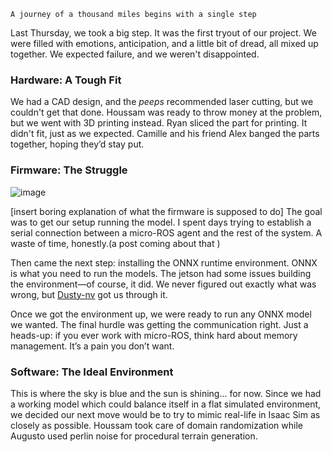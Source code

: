```
A journey of a thousand miles begins with a single step
```

Last Thursday, we took a big step. It was the first tryout of our project. We were filled with emotions, anticipation, and a little bit of dread, all mixed up together. We expected failure, and we weren't disappointed.

### Hardware: A Tough Fit

We had a CAD design, and the *peeps* recommended laser cutting, but we couldn't get that done. Houssam was ready to throw money at the problem, but we went with 3D printing instead. Ryan sliced the part for printing. It didn't fit, just as we expected. Camille and his friend Alex banged the parts together, hoping they’d stay put.


### Firmware: The Struggle
![image](https://github.com/user-attachments/assets/fb555886-e2ff-465c-b662-a1af762f2362)

[insert boring explanation of what the firmware is supposed to do]
The goal was to get our setup running the model. 
I spent days trying to establish a serial connection between a micro-ROS agent and the rest of the system. 
A waste of time, honestly.(a post coming about that )

Then came the next step: installing the ONNX runtime environment. ONNX is what you need to run the models. 
The jetson had some issues building the environment—of course, it did. 
We never figured out exactly what was wrong, but [Dusty-nv](https://github.com/dusty-nv/jetson-containers)  got us through it.

Once we got the environment up, we were ready to run any ONNX model we wanted. The final hurdle was getting the communication right. Just a heads-up: if you ever work with micro-ROS, think hard about memory management. It’s a pain you don’t want.

### Software: The Ideal Environment
This is where the sky is blue and the sun is shining... for now. Since we had a working model which could balance itself in a flat simulated environment, we decided our next move would be to try to mimic real-life in Isaac Sim as closely as possible. Houssam took care of domain randomization while Augusto used perlin noise for procedural terrain generation. 

